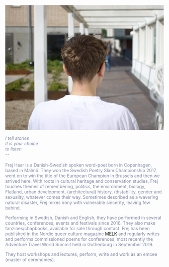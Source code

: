 <img src="DSC05513-copy.jpg" class="right">

<span style="color: rgb(131, 141, 168)">

<i>I tell stories<br>
it is your choice<br>
to listen<br>
    --<br></i>
</span>
<br>
Frej Haar is a Danish-Swedish spoken word-poet born in Copenhagen, based in Malmö. They won the Swedish Poetry Slam Championship 2017, went on to win the title of the European Champion in Brussels and then we arrived here. With roots in cultural heritage and conservation studies, Frej touches themes of remembering, politics, the environment, biology, Flatland, urban development, (architectural) history, (dis)ability, gender and sexuality, whatever comes their way. Sometimes described as a wavering natural disaster, Frej mixes irony with vulnerable sincerity, leaving few behind. 

Performing in Swedish, Danish and English, they have performed in several countries, conferences, events and festivals since 2016. They also make fanzines/chapbooks, available for sale through contact. Frej has been published in the Nordic queer culture magazine [MELK](https://www.melkmag.com/) and regularly writes and performs commissioned poems for conferences, most recently the Adventure Travel World Summit held in Gothenburg in September 2019. 

They host workshops and lectures, perform, write and work as an emcee (master of ceremonies).
